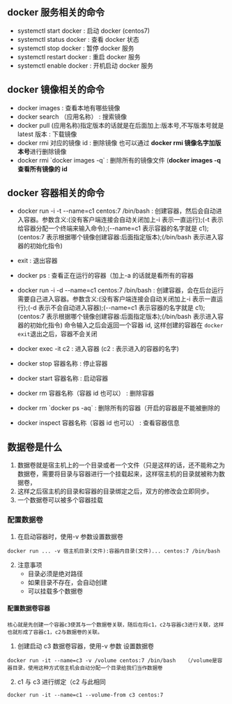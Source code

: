 ## docker 服务相关的命令

- systemctl start docker : 启动 docker (centos7)
- systemctl status docker : 查看 docker 状态
- systemctl stop docker : 暂停 docker 服务
- systemctl restart docker : 重启 docker 服务
- systemctl enable docker : 开机启动 docker 服务

## docker 镜像相关的命令

- docker images : 查看本地有哪些镜像
- docker search （应用名称） : 搜索镜像
- docker pull (应用名称)指定版本的话就是在后面加上:版本号,不写版本号就是 latest 版本 : 下载镜像
- docker rmi 对应的镜像 id : 删除镜像 也可以通过 **docker rmi 镜像名字加版本号**进行删除镜像
- docker rmi \`docker images -q` : 删除所有的镜像文件 (**docker images -q 查看所有镜像的 id**

## docker 容器相关的命令

- docker run -i -t --name=c1 centos:7 /bin/bash : 创建容器，然后会自动进入容器。参数含义:(没有客户端连接会自动关闭加上-i 表示一直运行);(-t 表示给容器分配一个终端来输入命令);(--name=c1 表示容器的名字就是 c1);(centos:7 表示根据哪个镜像创建容器:后面指定版本);(/bin/bash 表示进入容器的初始化指令)

- exit : 退出容器

- docker ps : 查看正在运行的容器（加上-a 的话就是看所有的容器

- docker run -i -d --name=c1 centos:7 /bin/bash : 创建容器，会在后台运行需要自己进入容器。参数含义:(没有客户端连接会自动关闭加上-i 表示一直运行);(-d 表示不会自动进入容器);(--name=c1 表示容器的名字就是 c1);(centos:7 表示根据哪个镜像创建容器:后面指定版本);(/bin/bash 表示进入容器的初始化指令) 命令输入之后会返回一个容器 id, 这样创建的容器在 `docker exit`退出之后，容器不会关闭

- docker exec -it c2 : 进入容器 (c2 : 表示进入的容器的名字)

- docker stop 容器名称 : 停止容器
- docker start 容器名称 : 启动容器
- docker rm 容器名称（容器 id 也可以） : 删除容器
- docker rm \`docker ps -aq` : 删除所有的容器（开启的容器是不能被删除的
- docker inspect 容器名称（容器 id 也可以） : 查看容器信息

## 数据卷是什么

1. 数据卷就是宿主机上的一个目录或者一个文件（只是这样的话，还不能称之为数据卷，需要将目录与容器进行一个挂载起来，这样宿主机的目录就被称为数据卷，
2. 这样之后宿主机的目录和容器的目录绑定之后，双方的修改会立即同步。
3. 一个数据卷可以被多个容器挂载

### 配置数据卷

1. 在启动容器时，使用-v 参数设置数据卷

```
docker run ... -v 宿主机目录(文件):容器内目录(文件)... centos:7 /bin/bash
```

2. 注意事项
   - 目录必须是绝对路径
   - 如果目录不存在，会自动创建
   - 可以挂载多个数据卷

#### 配置数据卷容器

```
核心就是先创建一个容器c3使其与一个数据卷关联，随后在将c1，c2与容器c3进行关联，这样也就形成了容器c1，c2与数据卷的关联。
```

1. 创建启动 c3 数据卷容器，使用-v 参数 设置数据卷

```
docker run -it --name=c3 -v /volume centos:7 /bin/bash   （/volume是容器目录，使用这种方式宿主机会自动分配一个目录给我们当作数据卷
```

2. c1 与 c3 进行绑定（c2 与此相同

```
docker run -it --name=c1 --volume-from c3 centos:7
```
